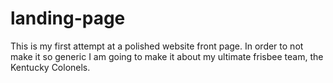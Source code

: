 # landing-page
This is my first attempt at a polished website front page. In order to not make it so generic I am going to make it about my ultimate frisbee team, the Kentucky Colonels. 
